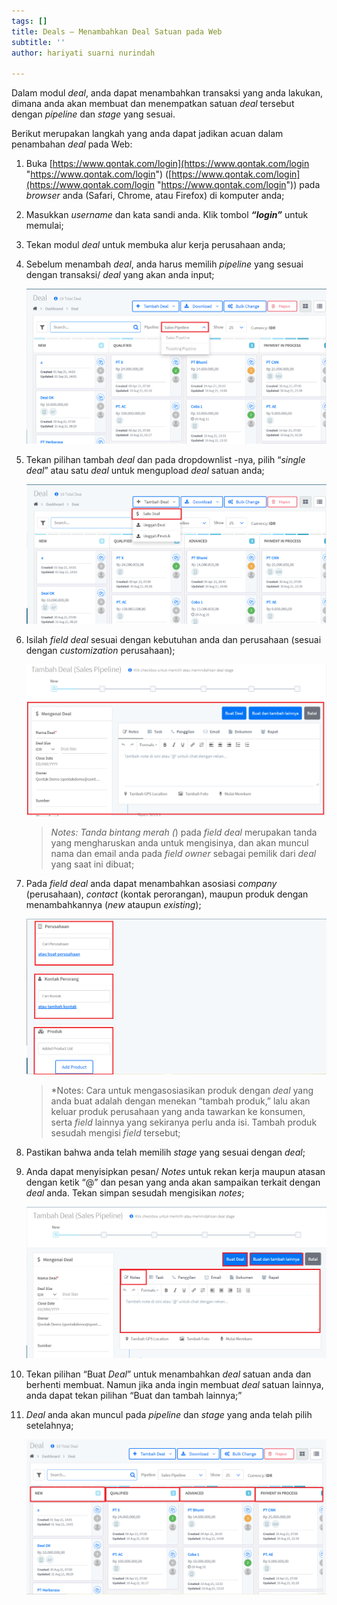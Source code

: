 ```yaml
---
tags: []
title: Deals – Menambahkan Deal Satuan pada Web
subtitle: ''
author: hariyati suarni nurindah

---
```

Dalam modul _deal_, anda dapat menambahkan transaksi yang anda lakukan, dimana anda akan membuat dan menempatkan satuan _deal_ tersebut dengan _pipeline_ dan _stage_ yang sesuai.

Berikut merupakan langkah yang anda dapat jadikan acuan dalam penambahan _deal_ pada Web:

 1. Buka [https://www.qontak.com/login](https://www.qontak.com/login "https://www.qontak.com/login") ([https://www.qontak.com/login](https://www.qontak.com/login "https://www.qontak.com/login")) pada _browser_ anda (Safari, Chrome, atau Firefox) di komputer anda;
 2. Masukkan _username_ dan kata sandi anda. Klik tombol **_“login”_** untuk memulai;
 3. Tekan modul _deal_ untuk membuka alur kerja perusahaan anda;
 4. Sebelum menambah _deal_, anda harus memilih _pipeline_ yang sesuai dengan transaksi/ _deal_ yang akan anda input;

    ![](/uploads/deal5.PNG)
 5. Tekan pilihan tambah _deal_ dan pada dropdownlist -nya, pilih “_single deal_” atau satu _deal_ untuk mengupload _deal_ satuan anda;

    ![](/uploads/deal1.PNG)
 6. Isilah _field deal_ sesuai dengan kebutuhan anda dan perusahaan (sesuai dengan _customization_ perusahaan);

    ![](/uploads/deal2-11.PNG)

    > _Notes: Tanda bintang merah (_) pada _field deal_ merupakan tanda yang mengharuskan anda untuk mengisinya, dan akan muncul nama dan email anda pada _field owner_ sebagai pemilik dari _deal_ yang saat ini dibuat;
 7. Pada  _field deal_ anda dapat menambahkan asosiasi _company_ (perusahaan), _contact_ (kontak perorangan), maupun produk dengan menambahkannya (_new_ ataupun _existing_);

    ![](/uploads/deal3.PNG)

    > *Notes: Cara untuk mengasosiasikan produk dengan _deal_ yang anda buat adalah dengan menekan “tambah produk,” lalu akan keluar produk perusahaan yang anda tawarkan ke konsumen, serta _field_ lainnya yang sekiranya perlu anda isi. Tambah produk sesudah mengisi _field_ tersebut;
 8. Pastikan bahwa anda telah memilih _stage_ yang sesuai dengan _deal_;
 9. Anda dapat menyisipkan pesan/ _Notes_ untuk rekan kerja maupun atasan dengan ketik “@<username>” dan pesan yang anda akan sampaikan terkait dengan _deal_ anda. Tekan simpan sesudah mengisikan _notes_;

    ![](/uploads/deal4.PNG)
10. Tekan pilihan “Buat _Deal_” untuk menambahkan _deal_ satuan anda dan berhenti membuat. Namun jika anda ingin membuat _deal_ satuan lainnya, anda dapat tekan pilihan “Buat dan tambah lainnya;”
11. _Deal_ anda akan muncul pada _pipeline_ dan _stage_ yang anda telah pilih setelahnya;

    ![](/uploads/deal6.PNG)